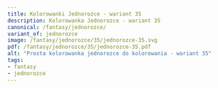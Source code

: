```yaml
---
title: Kolorowanki Jednorożce - wariant 35
description: Kolorowanka Jednorozce - wariant 35
canonical: /fantasy/jednorozce/
variant_of: jednorozce
image: /fantasy/jednorozce/35/jednorozce-35.svg
pdf: /fantasy/jednorozce/35/jednorozce-35.pdf
alt: "Prosta kolorowanka jednorozce do kolorowania - wariant 35"
tags:
- fantasy
- jednorozce
---
```

